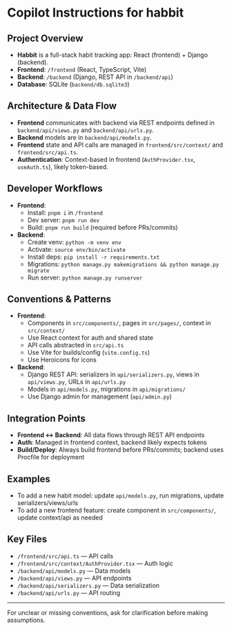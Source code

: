 # Copilot Instructions for habbit

## Project Overview

-   **Habbit** is a full-stack habit tracking app: React (frontend) + Django (backend).
-   **Frontend**: `/frontend` (React, TypeScript, Vite)
-   **Backend**: `/backend` (Django, REST API in `/backend/api`)
-   **Database**: SQLite (`backend/db.sqlite3`)

## Architecture & Data Flow

-   **Frontend** communicates with backend via REST endpoints defined in `backend/api/views.py` and `backend/api/urls.py`.
-   **Backend** models are in `backend/api/models.py`.
-   **Frontend** state and API calls are managed in `frontend/src/context/` and `frontend/src/api.ts`.
-   **Authentication**: Context-based in frontend (`AuthProvider.tsx`, `useAuth.ts`), likely token-based.

## Developer Workflows

-   **Frontend**:
    -   Install: `pnpm i` in `/frontend`
    -   Dev server: `pnpm run dev`
    -   Build: `pnpm run build` (required before PRs/commits)
-   **Backend**:
    -   Create venv: `python -m venv env`
    -   Activate: `source env/bin/activate`
    -   Install deps: `pip install -r requirements.txt`
    -   Migrations: `python manage.py makemigrations && python manage.py migrate`
    -   Run server: `python manage.py runserver`

## Conventions & Patterns

-   **Frontend**:
    -   Components in `src/components/`, pages in `src/pages/`, context in `src/context/`
    -   Use React context for auth and shared state
    -   API calls abstracted in `src/api.ts`
    -   Use Vite for builds/config (`vite.config.ts`)
    -   Use Heroicons for icons
-   **Backend**:
    -   Django REST API: serializers in `api/serializers.py`, views in `api/views.py`, URLs in `api/urls.py`
    -   Models in `api/models.py`, migrations in `api/migrations/`
    -   Use Django admin for management (`api/admin.py`)

## Integration Points

-   **Frontend <-> Backend**: All data flows through REST API endpoints
-   **Auth**: Managed in frontend context, backend likely expects tokens
-   **Build/Deploy**: Always build frontend before PRs/commits; backend uses Procfile for deployment

## Examples

-   To add a new habit model: update `api/models.py`, run migrations, update serializers/views/urls
-   To add a new frontend feature: create component in `src/components/`, update context/api as needed

## Key Files

-   `/frontend/src/api.ts` — API calls
-   `/frontend/src/context/AuthProvider.tsx` — Auth logic
-   `/backend/api/models.py` — Data models
-   `/backend/api/views.py` — API endpoints
-   `/backend/api/serializers.py` — Data serialization
-   `/backend/api/urls.py` — API routing

---

For unclear or missing conventions, ask for clarification before making assumptions.
